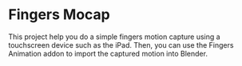 # Fingers Mocap
This project help you do a simple fingers motion capture using a touchscreen device such as the iPad.
Then, you can use the Fingers Animation addon to import the captured motion into Blender.
